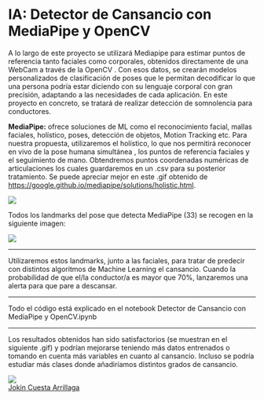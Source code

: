# IA: Detector de Cansancio con MediaPipe y OpenCV
A lo largo de este proyecto se utilizará Mediapipe para estimar puntos de referencia tanto faciales como corporales, obtenidos directamente de una WebCam a través de la OpenCV . Con esos datos, se crearán modelos personalizados de clasificación de poses que le permitan decodificar lo que una persona podría estar diciendo con su lenguaje corporal con gran precisión, adaptando a las necesidades de cada aplicación. En este proyecto en concreto, se tratará de realizar detección de somnolencia para conductores.

**MediaPipe:** ofrece soluciones de ML como el reconocimiento facial, mallas faciales, holístico, poses, detección de objetos, Motion Tracking etc. Para nuestra propuesta, utilizaremos el holístico, lo que nos permitirá reconocer en vivo de la pose humana simultánea , los puntos de referencia faciales y el seguimiento de mano. Obtendremos puntos coordenadas numéricas de articulaciones los cuales guardaremos en un .csv para su posterior tratamiento. Se puede apreciar mejor en este .gif obtenido de https://google.github.io/mediapipe/solutions/holistic.html.
 
<div style="width: 100%; clear: both;">
<div style="float: center; width: 100%;">
<img src="https://google.github.io/mediapipe/images/mobile/holistic_sports_and_gestures_example.gif", align="centre">
 
 
Todos los landmarks del pose que detecta MediaPipe (33) se recogen en la siguiente imagen:
 
<div style="width: 100%; clear: both;">
<div style="float: center; width: 100%;">
<img src="https://google.github.io/mediapipe/images/mobile/pose_tracking_full_body_landmarks.png", align="centre">

 ---
 
 
Utilizaremos estos landmarks, junto a las faciales, para tratar de predecir con distintos algoritmos de Machine Learning el cansancio. Cuando la probabilidad de que el/la conductor/a es mayor que 70%, lanzaremos una alerta para que pare a descansar.
 
 ---
 
 Todo el código está explicado en el notebook Detector de Cansancio con MediaPipe y OpenCV.ipynb
 
 ---
 
Los resultados obtenidos han sido satisfactorios (se muestran en el siguiente .gif) y podrían mejorarse teniendo más datos entrenados o tomando en cuenta más variables en cuanto al cansancio. Incluso se podría estudiar más clases donde añadiríamos distintos grados de cansancio.

<div style="width: 100%; clear: both;">
<div style="float: center; width: 100%;">
<img src="https://github.com/Jokin-Cuesta-Arrillaga/Detector-de-Cansancio-con-MediaPipe-y-OpenCV/blob/main/Imagenes/Cansadodespierto.gif?raw=true)", align="centre">
</div>
</div>
 

<div class="badge-base LI-profile-badge" data-locale="en_US" data-size="medium" data-theme="light" data-type="VERTICAL" data-vanity="jokin-cuesta-arrillaga-5585a0213" data-version="v1"><a class="badge-base__link LI-simple-link" href="https://es.linkedin.com/in/jokin-cuesta-arrillaga-5585a0213?trk=profile-badge">Jokin Cuesta Arrillaga</a></div>
              
